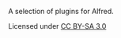 A selection of plugins for Alfred. 

Licensed under [CC BY-SA 3.0](http://creativecommons.org/licenses/by-sa/3.0/deed.en_US)
